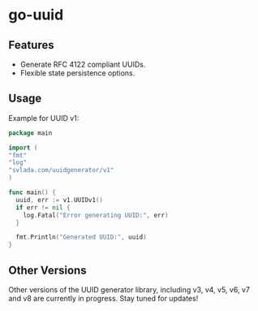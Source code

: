 # go-uuid

## Features

- Generate RFC 4122 compliant UUIDs.
- Flexible state persistence options.

## Usage

Example for UUID v1:

```go
package main

import (
"fmt"
"log"
"svlada.com/uuidgenerator/v1"
)

func main() {
  uuid, err := v1.UUIDv1()
  if err != nil {
    log.Fatal("Error generating UUID:", err)
  }

  fmt.Println("Generated UUID:", uuid)
}
```

## Other Versions

Other versions of the UUID generator library, including v3, v4, v5, v6, v7 and v8 are currently in progress. Stay tuned for updates!